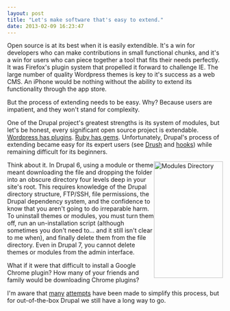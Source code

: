 ```yaml
---
layout: post
title: "Let's make software that's easy to extend."
date: 2013-02-09 16:23:47
---
```


Open source is at its best when it is easily extendible. It's a win for developers who can make contributions in small functional chunks, and it's a win for users who can piece together a tool that fits their needs perfectly. It was Firefox's plugin system that propelled it forward to challenge IE. The large number of quality Wordpress themes is key to it's success as a web CMS. An iPhone would be nothing without the ability to extend its functionality through the app store.

But the process of extending needs to be easy. Why? Because users are impatient, and they won't stand for complexity.

One of the Drupal project's greatest strengths is its system of modules, but let's be honest, every significant open source project is extendable. <a href="http://wordpress.org/extend/plugins/" target="_blank" title="Official Wordpress Plugins Directory">Wordpress has plugins</a>. <a href="https://rubygems.org/" target="_blank" title="RubyGems.org">Ruby has gems</a>. Unfortunately, Drupal's process of extending became easy for its expert users (see <a href="http://drupal.org/project/drush" target="_blank" title="Drush">Drush</a> and <a href="http://api.drupal.org/api/drupal/includes!module.inc/group/hooks/7" target="_blank" title="Drupal Hooks">hooks</a>) while remaining difficult for its beginners.

<img alt="Modules Directory" src="http://www.leveltendesign.com/files/drupal-contrib-modules.png" style="width: 161px; height: 273px; float: right;" />Think about it. In Drupal 6, using a module or theme meant downloading the file and dropping the folder into an obscure directory four levels deep in your site's root. This requires knowledge of the Drupal directory structure, FTP/SSH, file permissions, the Drupal dependency system, and the confidence to know that you aren't going to do irreparable harm. To uninstall themes or modules, you must turn them off, run an un-installation script (although sometimes you don't need to... and it still isn't clear to me when), and finally delete them from the file directory. Even in Drupal 7, you cannot delete themes or modules from the admin interface.

What if it were that difficult to install a Google Chrome plugin? How many of your friends and family would be downloading Chrome plugins?

I'm aware that <a href="http://drupal.org/project/apps" target="_blank" title="Drupal Apps">many</a> <a href="/assets/images/drupal-gardens-extend-ui.png" target="_blank" title=" Drupal Gardens">attempts</a> have been made to simplify this process, but for out-of-the-box Drupal we still have a long way to go.